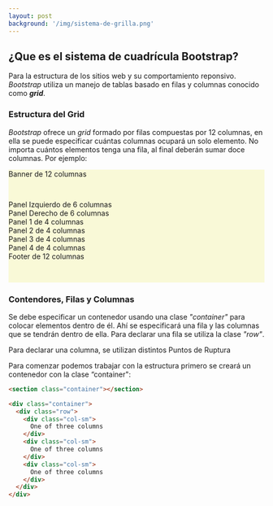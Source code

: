 ```yaml
---
layout: post
background: '/img/sistema-de-grilla.png'
---
```

	
## ¿Que es el sistema de  cuadrícula Bootstrap?


Para la estructura  de los sitios web y su comportamiento reponsivo. *Bootstrap* utiliza un manejo de tablas basado en filas y columnas conocido como ***grid***.

### Estructura del Grid

*Bootstrap* ofrece un *grid* formado por filas compuestas por 12 columnas, en ella se puede especificar cuántas columnas ocupará un solo elemento. No importa cuántos elementos tenga una fila, al final deberán sumar doce columnas. Por ejemplo:


<div class="container mb-4">
  <div class="row border border-dark" style="background: #f9f9d7">
    <div class="col-12 border border-dark" style="height: 60px">
    	Banner de 12 columnas
    </div>
    <div class="col-6 border border-dark">
    	Panel Izquierdo de 6 columnas
    </div>
    <div class="col-6 border border-dark">
    	Panel Derecho de 6 columnas
    </div>
    <div class="col-3 border border-dark">
    	Panel 1 de 4 columnas
    </div>
    <div class="col-3 border border-dark">
    	Panel 2 de 4 columnas
    </div>
    <div class="col-3 border border-dark">
    	Panel 3 de 4 columnas
    </div>
    <div class="col-3 border border-dark">
    	Panel 4 de 4 columnas
    </div>
    <div class="col-12 border border-dark" style="height: 60px">
    	Footer de 12 columnas
    </div>
  </div>
</div>

### Contendores, Filas y Columnas

Se debe especificar un contenedor usando una clase *"container"* para colocar elementos dentro de él. Ahí se especificará una fila y las columnas que se tendrán dentro de ella. Para declarar una fila se utiliza la clase *"row"*.

Para declarar una columna, se utilizan distintos Puntos de Ruptura


Para comenzar podemos trabajar con la estructura primero se creará un contenedor con la clase “container":

```html
<section class="container"></section>
```



```html
<div class="container">
  <div class="row">
    <div class="col-sm">
      One of three columns
    </div>
    <div class="col-sm">
      One of three columns
    </div>
    <div class="col-sm">
      One of three columns
    </div>
  </div>
</div>
```

